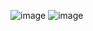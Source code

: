 ![image](https://user-images.githubusercontent.com/77222540/209431734-58224f14-016d-41b7-b353-e1dfa1bf174c.png)
![image](https://user-images.githubusercontent.com/77222540/209431746-8c712313-3934-4f59-af47-c29f5efe5688.png)
